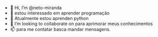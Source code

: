 - 👋 Hi, I’m @neto-miranda
- 👀 estou interessado em aprender programação
- 🌱 Atualmente estou aprenden python
- 💞️ I’m looking to collaborate on  para  aprimorar meus conhecimentos
- 📫  para me contatar basca mandar mensagens.

<!---
neto-miranda/neto-miranda is a ✨ special ✨ repository because its `README.md` (this file) appears on your GitHub profile.
You can click the Preview link to take a look at your changes.
--->
